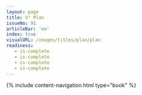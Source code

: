 ```yaml
---
layout: page
title: V² Plan
issueNo: 91
articleBar: 'no'
index: true
visualURL: /images/titles/plan/plan
readiness:
   - is-complete
   - is-complete
   - is-complete
   - is-complete
---
```


{% include content-navigation.html type="book" %}

